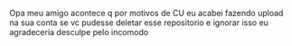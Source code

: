 Opa meu amigo
acontece q por motivos de CU eu acabei fazendo upload na sua conta
se vc pudesse deletar esse repositorio e ignorar isso eu agradeceria
desculpe pelo incomodo
